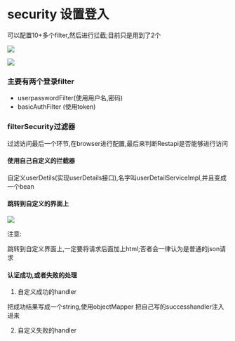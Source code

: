 


# security 设置登入
可以配置10+多个filter,然后进行拦截;目前只是用到了2个

![](https://upload-images.jianshu.io/upload_images/874748-6f0cf11f32d5f284.png?imageMogr2/auto-orient/strip%7CimageView2/2/w/1240)

![](https://upload-images.jianshu.io/upload_images/874748-8a2dddc01b1f1b09.png?imageMogr2/auto-orient/strip%7CimageView2/2/w/1240)



### 主要有两个登录filter
- userpasswordFilter(使用用户名,密码)
- basicAuthFilter (使用token)

### filterSecurity过滤器

过滤访问最后一个环节,在browser进行配置,最后来判断Restapi是否能够进行访问


#### 使用自己自定义的拦截器

自定义userDetils(实现userDetails接口),名字叫userDetailServiceImpl,并且变成一个bean

#### 跳转到自定义的界面上

![](https://upload-images.jianshu.io/upload_images/874748-f3efb058e65d36fa.png?imageMogr2/auto-orient/strip%7CimageView2/2/w/1240)


注意:

跳转到自定义界面上,一定要将请求后面加上html;否者会一律认为是普通的json请求


#### 认证成功,或者失败的处理

1. 自定义成功的handler

把成功结果写成一个string,使用objectMapper
把自己写的successhandler注入进来


2. 自定义失败的handler
